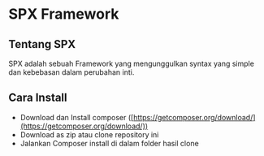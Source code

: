 # SPX Framework

## Tentang SPX
SPX adalah sebuah Framework yang mengunggulkan syntax yang simple dan kebebasan dalam perubahan inti.

## Cara Install
- Download dan Install composer ([https://getcomposer.org/download/](https://getcomposer.org/download/))
- Download as zip atau clone repository ini
- Jalankan Composer install di dalam folder hasil clone

